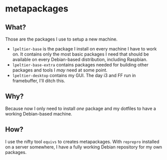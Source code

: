 metapackages
============

What?
-----
Those are the packages I use to setup a new machine.

* `lpeltier-base` is the package I install on every machine I have to work on.
  It contains only the most basic packages I need that should be available on
  every Debian-based distribution, including Raspbian.
* `lpeltier-base-extra` contains packages needed for building other packages
  and tools I _may_ need at some point.
* `lpeltier-desktop` contains my GUI. The day i3 and FF run in framebuffer,
  I'll ditch this.

Why?
----
Because now I only need to install _one_ package and my dotfiles to have a
working Debian-based machine.

How?
----
I use the nifty tool `equivs` to creates metapackages. With `reprepro`
installed on a server somewhere, I have a fully working Debian repository for
my own packages.
